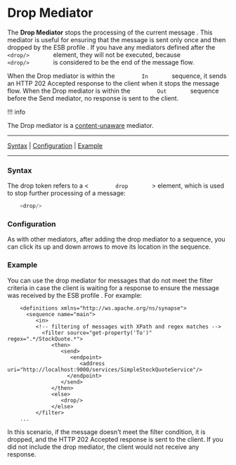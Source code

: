 # Drop Mediator

The **Drop Mediator** stops the processing of the current message . This
mediator is useful for ensuring that the message is sent only once and
then dropped by the ESB profile . If you have any mediators defined
after the `         <drop/>        ` element, they will not be executed,
because `         <drop/>        ` is considered to be the end of the
message flow.

When the Drop mediator is within the `         In        ` sequence, it
sends an HTTP 202 Accepted response to the client when it stops the
message flow. When the Drop mediator is within the
`         Out        ` sequence before the Send mediator, no response is
sent to the client.

!!! info

The Drop mediator is a
[content-unaware](ESB-Mediators_119131045.html#ESBMediators-Content-awareness)
mediator.


------------------------------------------------------------------------

[Syntax](#DropMediator-Syntax) \|
[Configuration](#DropMediator-Configuration) \|
[Example](#DropMediator-Example)

------------------------------------------------------------------------

### Syntax

The drop token refers to a \< `         drop        ` \> element, which
is used to stop further processing of a message:

``` java
    <drop/>
```

### Configuration

As with other mediators, after adding the drop mediator to a sequence,
you can click its up and down arrows to move its location in the
sequence.

### Example

You can use the drop mediator for messages that do not meet the filter
criteria in case the client is waiting for a response to ensure the
message was received by the ESB profile . For example:

``` html/xml
    <definitions xmlns="http://ws.apache.org/ns/synapse">
      <sequence name="main">
         <in>
         <!-- filtering of messages with XPath and regex matches -->
           <filter source="get-property('To')" regex=".*/StockQuote.*">
              <then>
                 <send>
                    <endpoint>
                       <address uri="http://localhost:9000/services/SimpleStockQuoteService"/>
                   </endpoint>
                 </send>
              </then>
              <else>
                 <drop/>
              </else>
         </filter>
    ...
```

In this scenario, if the message doesn't meet the filter condition, it
is dropped, and the HTTP 202 Accepted response is sent to the client. If
you did not include the drop mediator, the client would not receive any
response.

